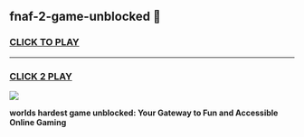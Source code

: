 
## fnaf-2-game-unblocked 👋
<h3>
<a href="https://premium.freeplayer.one?title=fnaf-2-game-unblocked&ref=14F">CLICK TO PLAY</a></h3>
<hr>

<h3>
<a href="https://premium.freeplayer.one?title=fnaf-2-game-unblocked&ref=14F">CLICK 2 PLAY</a>
  
</h3>

<a href="https://premium.freeplayer.one?title=fnaf-2-game-unblocked&ref=12F/"><img src="https://clearcache.store/games.png"></a>


**worlds hardest game unblocked: Your Gateway to Fun and Accessible Online Gaming**
